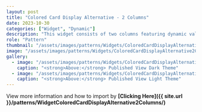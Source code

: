 ```yaml
---
layout: post
title: "Colored Card Display Alternative - 2 Columns"
date: 2023-10-30
categories: ["Widget", "Dynamic"]
description: "This widget consists of two columns featuring dynamic value pairs, and it also includes two columns with borders that can be selected or customized according to your preferences."
role: "Pattern"
thumbnail: "/assets/images/patterns/Widgets/ColoredCardDisplayAlternative2Columns/DarkTheme/ColoredCardDisplayAlternative2ColumnsPublishedMode.png"
image: "/assets/images/patterns/Widgets/ColoredCardDisplayAlternative2Columns/DarkTheme/ColoredCardDisplayAlternative2ColumnsPublishedMode.png"
gallery:
  - image: "/assets/images/patterns/Widgets/ColoredCardDisplayAlternative2Columns/DarkTheme/ColoredCardDisplayAlternative2ColumnsPublishedMode.png"
    caption: "<strong>Above:</strong> Published View Dark Theme"
  - image: "/assets/images/patterns/Widgets/ColoredCardDisplayAlternative2Columns/LightTheme/ColoredCardDisplayAlternative2ColumnsPublishedMode.png"
    caption: "<strong>Above:</strong> Published View Light Theme"
---
```


View more information and how to import by <strong>[Clicking Here]({{ site.url }}/patterns/WidgetColoredCardDisplayAlternative2Columns/)</strong>